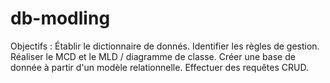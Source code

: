 # db-modling

Objectifs :
Établir le dictionnaire de donnés.
Identifier les règles de gestion.
Réaliser le MCD et le MLD / diagramme de classe.
Créer une base de donnée à partir d'un modèle relationnelle.
Effectuer des requêtes CRUD.
